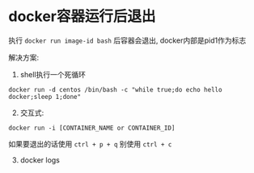 # docker容器运行后退出

执行 `docker run image-id bash` 后容器会退出, docker内部是pid1作为标志

解决方案:

1. shell执行一个死循环

```
docker run -d centos /bin/bash -c "while true;do echo hello docker;sleep 1;done"
```

2. 交互式: 

```
docker run -i [CONTAINER_NAME or CONTAINER_ID]
```

如果要退出的话使用 `ctrl + p + q` 别使用 `ctrl + c`

3. docker logs

